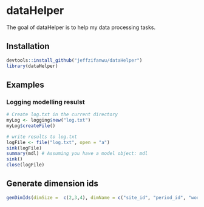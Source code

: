 
# dataHelper

<!-- badges: start -->
<!-- badges: end -->

The goal of dataHelper is to help my data processing tasks.

## Installation

``` r
devtools::install_github("jeffzifanwu/dataHelper")
library(dataHelper)
```

## Examples

### Logging modelling resulst
```r
# Create log.txt in the current directory
myLog <- logging$new("log.txt")
myLog$createFile()

# write results to log.txt
logFile <- file("log.txt", open = "a")
sink(logFile)
summary(mdl) # Assuming you have a model object: mdl
sink()
close(logFile)
```

## Generate dimension ids
``` r
genDimIds(dimSize =  c(2,3,4), dimName = c("site_id", "period_id", "worker_id"))
```

